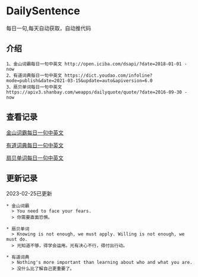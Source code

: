 # DailySentence

每日一句,每天自动获取，自动推代码

## 介绍

```
1、金山词霸每日一句中英文 http://open.iciba.com/dsapi/?date=2018-01-01 - now
2、有道词典每日一句中英文 https://dict.youdao.com/infoline?mode=publish&date=2021-03-15&update=auto&apiversion=6.0
3、扇贝单词每日一句中英文 https://apiv3.shanbay.com/weapps/dailyquote/quote/?date=2016-09-30 - now
```

## 查看记录

[金山词霸每日一句中英文](./data/iciba/)

[有道词典每日一句中英文](./data/youdao/)

[扇贝单词每日一句中英文](./data/shanbay/)

## 更新记录
2023-02-25已更新 
```
* 金山词霸
  > You need to face your fears.
  > 你需要直面恐惧。

* 扇贝单词
  > Knowing is not enough, we must apply. Willing is not enough, we must do.
  > 光知道不够，得学会运用。光有决心不行，得付出行动。

* 有道词典
  > Nothing's more important than learning about who and what you are.
  > 没什么比了解自己更重要了。

```
